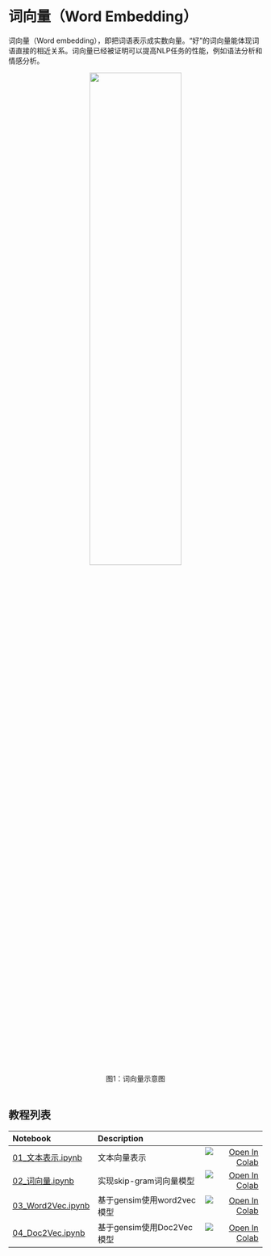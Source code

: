 # 词向量（Word Embedding）


词向量（Word embedding），即把词语表示成实数向量。“好”的词向量能体现词语直接的相近关系。词向量已经被证明可以提高NLP任务的性能，例如语法分析和情感分析。

<p align="center">
<img src="https://ai-studio-static-online.cdn.bcebos.com/54878855b1df42f9ab50b280d76906b1e0175f280b0f4a2193a542c72634a9bf" width="60%" height="50%"> <br />
</p>
<br><center>图1：词向量示意图</center></br>

## 教程列表

| Notebook     |      Description      |   |
|:----------|:-------------|------:|
| [01_文本表示.ipynb](https://github.com/shibing624/nlp-tutorial/blob/main/01_word_embedding/01_%E6%96%87%E6%9C%AC%E8%A1%A8%E7%A4%BA.ipynb)  | 文本向量表示  |[![Open In Colab](https://colab.research.google.com/assets/colab-badge.svg)](https://colab.research.google.com/github/shibing624/nlp-tutorial/blob/main/01_word_embedding/01_%E6%96%87%E6%9C%AC%E8%A1%A8%E7%A4%BA.ipynb) |
| [02_词向量.ipynb](https://github.com/shibing624/nlp-tutorial/blob/main/01_word_embedding/02_词向量.ipynb)  | 实现skip-gram词向量模型  |[![Open In Colab](https://colab.research.google.com/assets/colab-badge.svg)](https://colab.research.google.com/github/shibing624/nlp-tutorial/blob/main/01_word_embedding/02_词向量.ipynb) |
| [03_Word2Vec.ipynb](https://github.com/shibing624/nlp-tutorial/blob/main/01_word_embedding/03_Word2Vec.ipynb)  | 基于gensim使用word2vec模型  |[![Open In Colab](https://colab.research.google.com/assets/colab-badge.svg)](https://colab.research.google.com/github/shibing624/nlp-tutorial/blob/main/01_word_embedding/03_Word2Vec.ipynb) |
| [04_Doc2Vec.ipynb](https://github.com/shibing624/nlp-tutorial/blob/main/01_word_embedding/04_Doc2Vec.ipynb)  | 基于gensim使用Doc2Vec模型  |[![Open In Colab](https://colab.research.google.com/assets/colab-badge.svg)](https://colab.research.google.com/github/shibing624/nlp-tutorial/blob/main/01_word_embedding/04_Doc2Vec.ipynb) |